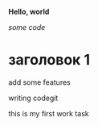 **Hello, world**

*some code*

# заголовок 1

add some features

writing codegit


this is my first work task
